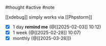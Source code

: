 #thought #active #note 

[[xdebug]] simply works via [[Phpstorm]]

- [x] 1 day **remind me** (@[[2025-02-03]] 10:12)
- [x] 1 week (@[[2025-02-28]] 10:07)
- [x] monthly (@[[2025-03-28]])
